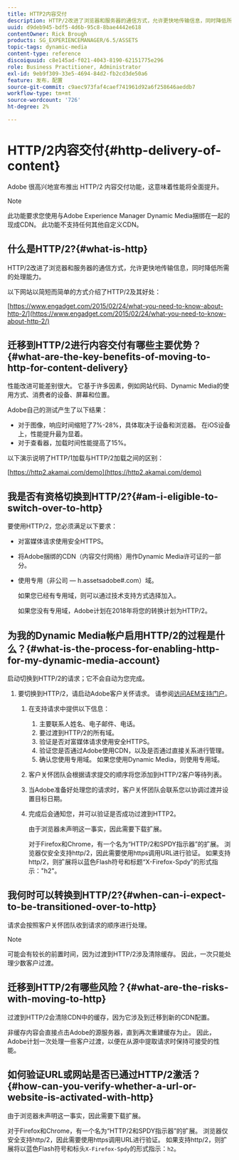 ```yaml
---
title: HTTP2内容交付
description: HTTP/2改进了浏览器和服务器的通信方式，允许更快地传输信息，同时降低所需的处理能力。
uuid: d9deb945-bdf5-4d6b-95c8-8bae4442e618
contentOwner: Rick Brough
products: SG_EXPERIENCEMANAGER/6.5/ASSETS
topic-tags: dynamic-media
content-type: reference
discoiquuid: c8e145ad-f021-4043-8190-62151775e296
role: Business Practitioner, Administrator
exl-id: 9eb9f309-33e5-4694-84d2-fb2cd3de50a6
feature: 发布，配置
source-git-commit: c9aec973faf4caef741961d92a6f258646aeddb7
workflow-type: tm+mt
source-wordcount: '726'
ht-degree: 2%

---
```


# HTTP/2内容交付{#http-delivery-of-content}

Adobe 很高兴地宣布推出 HTTP/2 内容交付功能，这意味着性能将全面提升。

>[!NOTE]
>
>此功能要求您使用与Adobe Experience Manager Dynamic Media捆绑在一起的现成CDN。 此功能不支持任何其他自定义CDN。

## 什么是HTTP/2?{#what-is-http}

HTTP/2改进了浏览器和服务器的通信方式，允许更快地传输信息，同时降低所需的处理能力。

以下网站以简短而简单的方式介绍了HTTP/2及其好处：

[https://www.engadget.com/2015/02/24/what-you-need-to-know-about-http-2/](https://www.engadget.com/2015/02/24/what-you-need-to-know-about-http-2/)

## 迁移到HTTP/2进行内容交付有哪些主要优势？{#what-are-the-key-benefits-of-moving-to-http-for-content-delivery}

性能改进可能差别很大。 它基于许多因素，例如网站代码、Dynamic Media的使用方式、消费者的设备、屏幕和位置。

Adobe自己的测试产生了以下结果：

* 对于图像，响应时间缩短了7%-28%，具体取决于设备和浏览器。 在iOS设备上，性能提升最为显着。
* 对于查看器，加载时间性能提高了15%。

以下演示说明了HTTP/1加载与HTTP/2加载之间的区别：

[https://http2.akamai.com/demo](https://http2.akamai.com/demo)

## 我是否有资格切换到HTTP/2?{#am-i-eligible-to-switch-over-to-http}

要使用HTTP/2，您必须满足以下要求：

* 对富媒体请求使用安全HTTPS。
* 将Adobe捆绑的CDN（内容交付网络）用作Dynamic Media许可证的一部分。
* 使用专用（非公司 — h.assetsadobe#.com）域。

   如果您已经有专用域，则可以通过技术支持方式选择加入。

   如果您没有专用域，Adobe计划在2018年将您的转换计划为HTTP/2。

## 为我的Dynamic Media帐户启用HTTP/2的过程是什么？{#what-is-the-process-for-enabling-http-for-my-dynamic-media-account}

启动切换到HTTP/2的请求；它不会自动为您完成。

1. 要切换到HTTP/2，请启动Adobe客户关怀请求。 请参阅[访问AEM支持门户](https://helpx.adobe.com/experience-manager/kb/accessing-aem-support-portal.html)。

   1. 在支持请求中提供以下信息：

      1. 主要联系人姓名、电子邮件、电话。
      1. 要过渡到HTTP/2的所有域。
      1. 验证是否对富媒体请求使用安全HTTPS。
      1. 验证您是否通过Adobe使用CDN，以及是否通过直接关系进行管理。
      1. 确认您使用专用域。 如果您使用Dynamic Media，则使用专用域。
   1. 客户关怀团队会根据请求提交的顺序将您添加到HTTP/2客户等待列表。
   1. 当Adobe准备好处理您的请求时，客户关怀团队会联系您以协调过渡并设置目标日期。
   1. 完成后会通知您，并可以验证是否成功过渡到HTTP2。

      由于浏览器未声明这一事实，因此需要下载扩展。

      对于Firefox和Chrome，有一个名为“HTTP/2和SPDY指示器”的扩展。 浏览器仅安全支持http/2，因此需要使用https调用URL进行验证。 如果支持http/2，则扩展将以蓝色Flash符号和标题“X-Firefox-Spdy”的形式指示：&quot;h2&quot;。


## 我何时可以转换到HTTP/2?{#when-can-i-expect-to-be-transitioned-over-to-http}

请求会按照客户关怀团队收到请求的顺序进行处理。

>[!NOTE]
>
>可能会有较长的前置时间，因为过渡到HTTP/2涉及清除缓存。 因此，一次只能处理少数客户过渡。

## 迁移到HTTP/2有哪些风险？{#what-are-the-risks-with-moving-to-http}

过渡到HTTP/2会清除CDN中的缓存，因为它涉及到迁移到新的CDN配置。

非缓存内容会直接点击Adobe的源服务器，直到再次重建缓存为止。 因此，Adobe计划一次处理一些客户过渡，以便在从源中提取请求时保持可接受的性能。

## 如何验证URL或网站是否已通过HTTP/2激活？{#how-can-you-verify-whether-a-url-or-website-is-activated-with-http}

由于浏览器未声明这一事实，因此需要下载扩展。

对于Firefox和Chrome，有一个名为“HTTP/2和SPDY指示器”的扩展。 浏览器仅安全支持http/2，因此需要使用https调用URL进行验证。 如果支持http/2，则扩展将以蓝色Flash符号和标头`X-Firefox-Spdy`的形式指示：`h2`。
